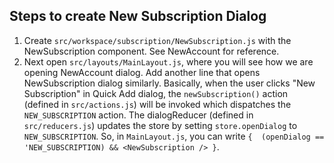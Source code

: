 ## Steps to create New Subscription Dialog

1. Create `src/workspace/subscription/NewSubscription.js` with the NewSubscription component. See NewAccount for reference. 
2. Next open `src/layouts/MainLayout.js`, where you will see how we are opening NewAccount dialog. Add another line that opens NewSubscription dialog similarly. Basically, when the user clicks "New Subscription" in Quick Add dialog, the `newSubscription()` action (defined in `src/actions.js`) will be invoked which dispatches the `NEW_SUBSCRIPTION` action. The dialogReducer (defined in `src/reducers.js`) updates the store by setting `store.openDialog` to `NEW_SUBSCRIPTION`. So, in `MainLayout.js`, you can write `{  (openDialog == 'NEW_SUBSCRIPTION) && <NewSubscription /> }`.
